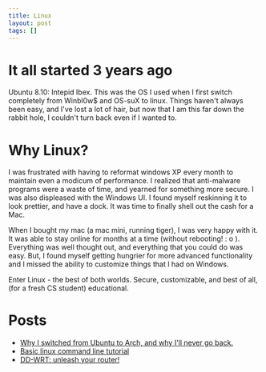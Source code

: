 ```yaml
---
title: Linux
layout: post
tags: []
---
```



It all started 3 years ago
==========================

Ubuntu 8.10: Intepid Ibex. This was the OS I used when I first switch completely from Winbl0w\$ and OS-suX to linux. Things haven't always been easy, and I've lost a lot of hair, but now that I am this far down the rabbit hole, I couldn't turn back even if I wanted to.

Why Linux?
==========

I was frustrated with having to reformat windows XP every month to maintain even a modicum of performance. I realized that anti-malware programs were a waste of time, and yearned for something more secure. I was also displeased with the Windows UI. I found myself reskinning it to look prettier, and have a dock. It was time to finally shell out the cash for a Mac.

When I bought my mac (a mac mini, running tiger), I was very happy with it. It was able to stay online for months at a time (without rebooting! : o ). Everything was well thought out, and everything that you could do was easy. But, I found myself getting hungrier for more advanced functionality and I missed the ability to customize things that I had on Windows.

Enter Linux - the best of both worlds. Secure, customizable, and best of all, (for a fresh CS student) educational.

Posts
=====

-   [Why I switched from Ubuntu to Arch, and why I'll never go back.](https://blog.srvthe.net/archives/105 "Why I switch from Ubuntu to Arch, and why I’ll never go back")
-   [Basic linux command line tutorial](https://blog.srvthe.net/archives/164 "Yet another Linux Command line guide.")
-   [DD-WRT: unleash your router!](https://blog.srvthe.net/archives/239 "DD-WRT: Unleash your router")

